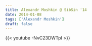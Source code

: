 ```yaml
---
title: Alexandr Moshkin @ SibSin '14
date: 2014-01-08
tags: ['Alexandr Moshkin']
draft: false
---
```

{{< youtube -NvC23DWTpI >}}
